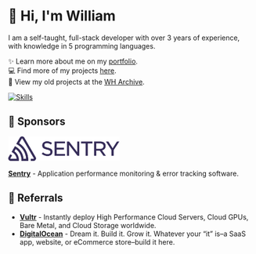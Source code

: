 # 👋 Hi, I'm William
I am a self-taught, full-stack developer with over 3 years of experience, with knowledge in 5 programming languages.

✨️ Learn more about me on my [portfolio](https://williamharrison.dev).
<br>
💻 Find more of my projects [here](https://github.com/wdhdev).
<br>
📁 View my old projects at the [WH Archive](https://github.com/WHArchive).

[![Skills](https://skillicons.dev/icons?i=css,cloudflare,discord,bots,docker,express,firebase,git,github,githubactions,html,js,linux,md,mongodb,netlify,nodejs,py,sentry,tailwind,ts,vercel,vscode,wordpress)](https://wdh.gg/dev)

## 💖 Sponsors

<a href="https://sentry.io">
    <picture>
        <source media="(prefers-color-scheme: dark)" srcset="https://raw.githubusercontent.com/WilliamDavidHarrison/WilliamDavidHarrison/main/sponsors/sentry/wordmark-light-400x88.svg">
        <img height="50" alt="Sentry" src="https://raw.githubusercontent.com/WilliamDavidHarrison/WilliamDavidHarrison/main/sponsors/sentry/wordmark-dark-400x88.svg">
    </picture>
</a>

**[Sentry](https://sentry.io)** - Application performance monitoring & error tracking software.

## 🤝 Referrals

- **[Vultr](https://www.vultr.com/?ref=9326868)** - Instantly deploy High Performance Cloud Servers, Cloud GPUs, Bare Metal, and Cloud Storage worldwide.
- **[DigitalOcean](https://m.do.co/c/2d98314031c4)** - Dream it. Build it. Grow it. Whatever your “it” is–a SaaS app, website, or eCommerce store–build it here.
